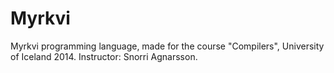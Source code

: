 Myrkvi
=======

Myrkvi programming language, made for the course "Compilers", University of Iceland 2014. Instructor: Snorri Agnarsson.

